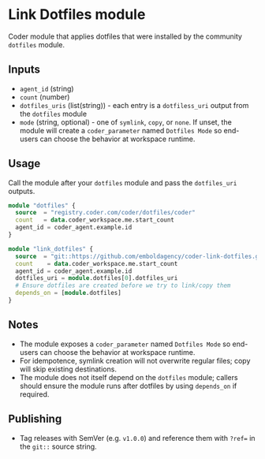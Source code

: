 # Link Dotfiles module

Coder module that applies dotfiles that were installed by the community `dotfiles` module.

## Inputs

- `agent_id` (string)
- `count` (number)
- `dotfiles_uris` (list(string)) - each entry is a `dotfiless_uri` output from the `dotfiles` module
- `mode` (string, optional) - one of `symlink`, `copy`, or `none`. If unset, the module will create a `coder_parameter` named `Dotfiles Mode` so end-users can choose the behavior at workspace runtime.

## Usage

Call the module after your `dotfiles` module and pass the `dotfiles_uri` outputs.

```terraform
module "dotfiles" {
  source  = "registry.coder.com/coder/dotfiles/coder"
  count   = data.coder_workspace.me.start_count
  agent_id = coder_agent.example.id
}

module "link_dotfiles" {
  source  = "git::https://github.com/emboldagency/coder-link-dotfiles.git?ref=v1.0.3"
  count    = data.coder_workspace.me.start_count
  agent_id = coder_agent.example.id
  dotfiles_uri = module.dotfiles[0].dotfiles_uri
  # Ensure dotfiles are created before we try to link/copy them
  depends_on = [module.dotfiles]
}
```


## Notes

- The module exposes a `coder_parameter` named `Dotfiles Mode` so end-users can choose the behavior at workspace runtime.
- For idempotence, symlink creation will not overwrite regular files; copy will skip existing destinations.
- The module does not itself depend on the `dotfiles` module; callers should ensure the module runs after dotfiles by using `depends_on` if required.

## Publishing

- Tag releases with SemVer (e.g. `v1.0.0`) and reference them with `?ref=` in the `git::` source string.
